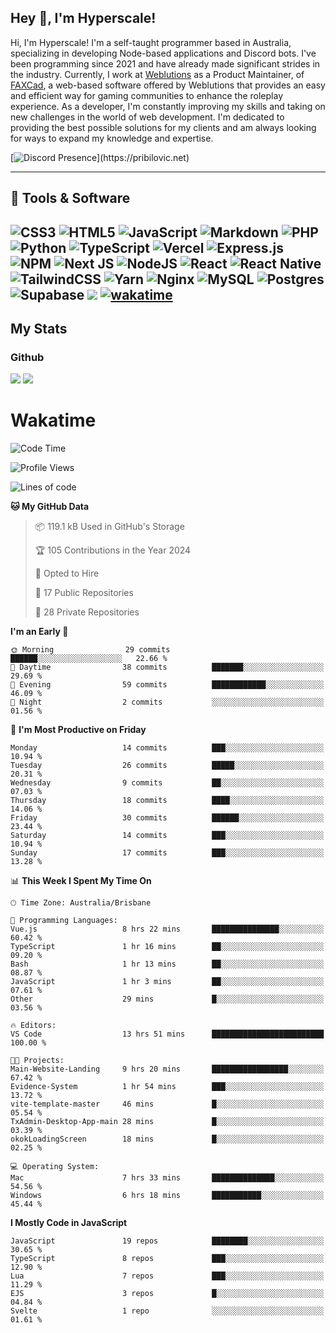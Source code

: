 ## Hey 👋, I'm Hyperscale!

Hi, I'm Hyperscale! I'm a self-taught programmer based in Australia, specializing in developing Node-based applications and Discord bots. I've been programming since 2021 and have already made significant strides in the industry. Currently, I work at [Weblutions](https://weblutions.com) as a Product Maintainer, of [FAXCad](https://weblutions.com/store/faxcad), a web-based software offered by Weblutions that provides an easy and efficient way for gaming communities to enhance the roleplay experience. As a developer, I'm constantly improving my skills and taking on new challenges in the world of web development. I'm dedicated to providing the best possible solutions for my clients and am always looking for ways to expand my knowledge and expertise.

[![Discord Presence](https://lanyard.cnrad.dev/api/906061699562475581?=idleMessage=:Just%Chillin%With%My%Kangaroo!)](https://pribilovic.net)

<p align="center">
<a href="https://github.com/Hyperscale1">
</a>
</p>

---
## 🔧 Tools & Software

![CSS3](https://img.shields.io/badge/css3-%231572B6.svg?style=for-the-badge&logo=css3&logoColor=white) ![HTML5](https://img.shields.io/badge/html5-%23E34F26.svg?style=for-the-badge&logo=html5&logoColor=white) ![JavaScript](https://img.shields.io/badge/javascript-%23323330.svg?style=for-the-badge&logo=javascript&logoColor=%23F7DF1E)  ![Markdown](https://img.shields.io/badge/markdown-%23000000.svg?style=for-the-badge&logo=markdown&logoColor=white) ![PHP](https://img.shields.io/badge/php-%23777BB4.svg?style=for-the-badge&logo=php&logoColor=white) ![Python](https://img.shields.io/badge/python-3670A0?style=for-the-badge&logo=python&logoColor=ffdd54) ![TypeScript](https://img.shields.io/badge/typescript-%23007ACC.svg?style=for-the-badge&logo=typescript&logoColor=white) ![Vercel](https://img.shields.io/badge/vercel-%23000000.svg?style=for-the-badge&logo=vercel&logoColor=white) ![Express.js](https://img.shields.io/badge/express.js-%23404d59.svg?style=for-the-badge&logo=express&logoColor=%2361DAFB) ![NPM](https://img.shields.io/badge/NPM-%23000000.svg?style=for-the-badge&logo=npm&logoColor=white) ![Next JS](https://img.shields.io/badge/Next-black?style=for-the-badge&logo=next.js&logoColor=white) ![NodeJS](https://img.shields.io/badge/node.js-6DA55F?style=for-the-badge&logo=node.js&logoColor=white) ![React](https://img.shields.io/badge/react-%2320232a.svg?style=for-the-badge&logo=react&logoColor=%2361DAFB) ![React Native](https://img.shields.io/badge/react_native-%2320232a.svg?style=for-the-badge&logo=react&logoColor=%2361DAFB) ![TailwindCSS](https://img.shields.io/badge/tailwindcss-%2338B2AC.svg?style=for-the-badge&logo=tailwind-css&logoColor=white) ![Yarn](https://img.shields.io/badge/yarn-%232C8EBB.svg?style=for-the-badge&logo=yarn&logoColor=white) ![Nginx](https://img.shields.io/badge/nginx-%23009639.svg?style=for-the-badge&logo=nginx&logoColor=white) ![MySQL](https://img.shields.io/badge/mysql-%2300f.svg?style=for-the-badge&logo=mysql&logoColor=white) ![Postgres](https://img.shields.io/badge/postgres-%23316192.svg?style=for-the-badge&logo=postgresql&logoColor=white) ![Supabase](https://img.shields.io/badge/Supabase-3ECF8E?style=for-the-badge&logo=supabase&logoColor=white) ![](https://img.shields.io/badge/Ubuntu-E95420?style=for-the-badge&logo=ubuntu&logoColor=white) [![wakatime](https://wakatime.com/badge/user/6e098b16-30e8-493e-bf77-598fafbb912d.svg?style=for-the-badge)](https://wakatime.com/@6e098b16-30e8-493e-bf77-598fafbb912d) 
---
## My Stats

### Github
![](https://github-readme-stats.vercel.app/api?username=Hyperscale1&theme=blue-green)
![](https://github-readme-stats.vercel.app/api/top-langs/?username=Hyperscale1&theme=blue-green)

# Wakatime
<!--START_SECTION:waka-->
![Code Time](http://img.shields.io/badge/Code%20Time-743%20hrs%204%20mins-blue)

![Profile Views](http://img.shields.io/badge/Profile%20Views-0-blue)

![Lines of code](https://img.shields.io/badge/From%20Hello%20World%20I%27ve%20Written-395.9%20thousand%20lines%20of%20code-blue)

**🐱 My GitHub Data** 

> 📦 119.1 kB Used in GitHub's Storage 
 > 
> 🏆 105 Contributions in the Year 2024
 > 
> 💼 Opted to Hire
 > 
> 📜 17 Public Repositories 
 > 
> 🔑 28 Private Repositories 
 > 
**I'm an Early 🐤** 

```text
🌞 Morning                29 commits          ██████░░░░░░░░░░░░░░░░░░░   22.66 % 
🌆 Daytime                38 commits          ███████░░░░░░░░░░░░░░░░░░   29.69 % 
🌃 Evening                59 commits          ████████████░░░░░░░░░░░░░   46.09 % 
🌙 Night                  2 commits           ░░░░░░░░░░░░░░░░░░░░░░░░░   01.56 % 
```
📅 **I'm Most Productive on Friday** 

```text
Monday                   14 commits          ███░░░░░░░░░░░░░░░░░░░░░░   10.94 % 
Tuesday                  26 commits          █████░░░░░░░░░░░░░░░░░░░░   20.31 % 
Wednesday                9 commits           ██░░░░░░░░░░░░░░░░░░░░░░░   07.03 % 
Thursday                 18 commits          ████░░░░░░░░░░░░░░░░░░░░░   14.06 % 
Friday                   30 commits          ██████░░░░░░░░░░░░░░░░░░░   23.44 % 
Saturday                 14 commits          ███░░░░░░░░░░░░░░░░░░░░░░   10.94 % 
Sunday                   17 commits          ███░░░░░░░░░░░░░░░░░░░░░░   13.28 % 
```


📊 **This Week I Spent My Time On** 

```text
🕑︎ Time Zone: Australia/Brisbane

💬 Programming Languages: 
Vue.js                   8 hrs 22 mins       ███████████████░░░░░░░░░░   60.42 % 
TypeScript               1 hr 16 mins        ██░░░░░░░░░░░░░░░░░░░░░░░   09.20 % 
Bash                     1 hr 13 mins        ██░░░░░░░░░░░░░░░░░░░░░░░   08.87 % 
JavaScript               1 hr 3 mins         ██░░░░░░░░░░░░░░░░░░░░░░░   07.61 % 
Other                    29 mins             █░░░░░░░░░░░░░░░░░░░░░░░░   03.56 % 

🔥 Editors: 
VS Code                  13 hrs 51 mins      █████████████████████████   100.00 % 

🐱‍💻 Projects: 
Main-Website-Landing     9 hrs 20 mins       █████████████████░░░░░░░░   67.42 % 
Evidence-System          1 hr 54 mins        ███░░░░░░░░░░░░░░░░░░░░░░   13.72 % 
vite-template-master     46 mins             █░░░░░░░░░░░░░░░░░░░░░░░░   05.54 % 
TxAdmin-Desktop-App-main 28 mins             █░░░░░░░░░░░░░░░░░░░░░░░░   03.39 % 
okokLoadingScreen        18 mins             █░░░░░░░░░░░░░░░░░░░░░░░░   02.25 % 

💻 Operating System: 
Mac                      7 hrs 33 mins       ██████████████░░░░░░░░░░░   54.56 % 
Windows                  6 hrs 18 mins       ███████████░░░░░░░░░░░░░░   45.44 % 
```

**I Mostly Code in JavaScript** 

```text
JavaScript               19 repos            ████████░░░░░░░░░░░░░░░░░   30.65 % 
TypeScript               8 repos             ███░░░░░░░░░░░░░░░░░░░░░░   12.90 % 
Lua                      7 repos             ███░░░░░░░░░░░░░░░░░░░░░░   11.29 % 
EJS                      3 repos             █░░░░░░░░░░░░░░░░░░░░░░░░   04.84 % 
Svelte                   1 repo              ░░░░░░░░░░░░░░░░░░░░░░░░░   01.61 % 
```




<!--END_SECTION:waka-->
